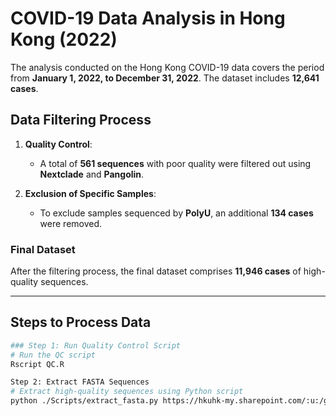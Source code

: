 # COVID-19 Data Analysis in Hong Kong (2022)

The analysis conducted on the Hong Kong COVID-19 data covers the period from **January 1, 2022, to December 31, 2022**. The dataset includes **12,641 cases**.

## Data Filtering Process

1. **Quality Control**:
   - A total of **561 sequences** with poor quality were filtered out using **Nextclade** and **Pangolin**.

2. **Exclusion of Specific Samples**:
   - To exclude samples sequenced by **PolyU**, an additional **134 cases** were removed.

### Final Dataset

After the filtering process, the final dataset comprises **11,946 cases** of high-quality sequences.

---

## Steps to Process Data

```bash
### Step 1: Run Quality Control Script
# Run the QC script
Rscript QC.R

Step 2: Extract FASTA Sequences
# Extract high-quality sequences using Python script
python ./Scripts/extract_fasta.py https://hkuhk-my.sharepoint.com/:u:/g/personal/limt_hku_hk/EbWRGwXzKTZOgh8HUW2KXkUBmnDbIo4ygRQkpQqHoeiWbA?e=6AvCoG ./Data/filter.list extract.fasta
